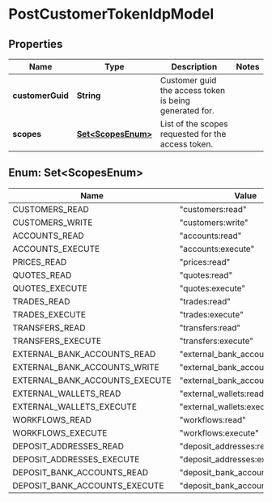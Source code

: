 

# PostCustomerTokenIdpModel


## Properties

| Name | Type | Description | Notes |
|------------ | ------------- | ------------- | -------------|
|**customerGuid** | **String** | Customer guid the access token is being generated for. |  |
|**scopes** | [**Set&lt;ScopesEnum&gt;**](#Set&lt;ScopesEnum&gt;) | List of the scopes requested for the access token. |  |



## Enum: Set&lt;ScopesEnum&gt;

| Name | Value |
|---- | -----|
| CUSTOMERS_READ | &quot;customers:read&quot; |
| CUSTOMERS_WRITE | &quot;customers:write&quot; |
| ACCOUNTS_READ | &quot;accounts:read&quot; |
| ACCOUNTS_EXECUTE | &quot;accounts:execute&quot; |
| PRICES_READ | &quot;prices:read&quot; |
| QUOTES_READ | &quot;quotes:read&quot; |
| QUOTES_EXECUTE | &quot;quotes:execute&quot; |
| TRADES_READ | &quot;trades:read&quot; |
| TRADES_EXECUTE | &quot;trades:execute&quot; |
| TRANSFERS_READ | &quot;transfers:read&quot; |
| TRANSFERS_EXECUTE | &quot;transfers:execute&quot; |
| EXTERNAL_BANK_ACCOUNTS_READ | &quot;external_bank_accounts:read&quot; |
| EXTERNAL_BANK_ACCOUNTS_WRITE | &quot;external_bank_accounts:write&quot; |
| EXTERNAL_BANK_ACCOUNTS_EXECUTE | &quot;external_bank_accounts:execute&quot; |
| EXTERNAL_WALLETS_READ | &quot;external_wallets:read&quot; |
| EXTERNAL_WALLETS_EXECUTE | &quot;external_wallets:execute&quot; |
| WORKFLOWS_READ | &quot;workflows:read&quot; |
| WORKFLOWS_EXECUTE | &quot;workflows:execute&quot; |
| DEPOSIT_ADDRESSES_READ | &quot;deposit_addresses:read&quot; |
| DEPOSIT_ADDRESSES_EXECUTE | &quot;deposit_addresses:execute&quot; |
| DEPOSIT_BANK_ACCOUNTS_READ | &quot;deposit_bank_accounts:read&quot; |
| DEPOSIT_BANK_ACCOUNTS_EXECUTE | &quot;deposit_bank_accounts:execute&quot; |



